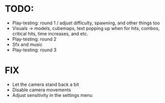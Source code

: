 # TODO:
- Play-testing: round 1 / adjust difficulty, spawning, and other things too
- Visuals -> models, cubemaps, text popping up when for hits, combos, critical hits, time increases, and etc.
- Play-testing: round 2 
- Sfx and music
- Play-testing: round 3 

# FIX 
- Let the camera stand back a bit
- Disable camera movements 
- Adjust sensitivity in the settings menu
